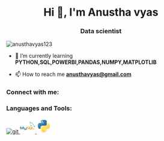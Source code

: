<h1 align="center">Hi 👋, I'm Anustha vyas</h1>
<h3 align="center">Data scientist</h3>

<p align="left"> <img src="https://komarev.com/ghpvc/?username=anusthavyas123&label=Profile%20views&color=0e75b6&style=flat" alt="anusthavyas123" /> </p>

- 🌱 I’m currently learning **PYTHON,SQL,POWERBI,PANDAS,NUMPY,MATPLOTLIB**

- 📫 How to reach me **anusthavyas@gmail.com**

<h3 align="left">Connect with me:</h3>
<p align="left">
</p>

<h3 align="left">Languages and Tools:</h3>
<p align="left"> <a href="https://git-scm.com/" target="_blank" rel="noreferrer"> <img src="https://www.vectorlogo.zone/logos/git-scm/git-scm-icon.svg" alt="git" width="40" height="40"/> </a> <a href="https://www.mysql.com/" target="_blank" rel="noreferrer"> <img src="https://raw.githubusercontent.com/devicons/devicon/master/icons/mysql/mysql-original-wordmark.svg" alt="mysql" width="40" height="40"/> </a> <a href="https://www.python.org" target="_blank" rel="noreferrer"> <img src="https://raw.githubusercontent.com/devicons/devicon/master/icons/python/python-original.svg" alt="python" width="40" height="40"/> </a> </p>

